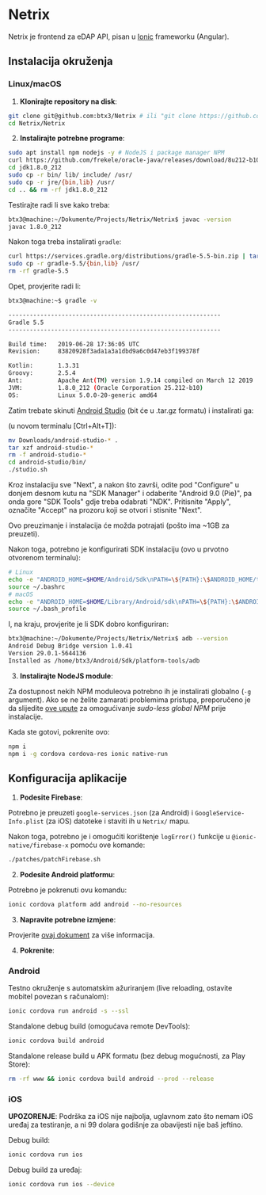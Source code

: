 # Netrix

Netrix je frontend za eDAP API, pisan u [Ionic](https://ionicframework.com/) frameworku (Angular).

## Instalacija okruženja

### Linux/macOS

1. **Klonirajte repository na disk**:

```bash
git clone git@github.com:btx3/Netrix # ili "git clone https://github.com/btx3/Netrix" ako nemate SSH podešen
cd Netrix/Netrix
```

2. **Instalirajte potrebne programe**:

```bash
sudo apt install npm nodejs -y # NodeJS i package manager NPM
curl https://github.com/frekele/oracle-java/releases/download/8u212-b10/jdk-8u212-linux-x64.tar.gz | tar xz
cd jdk1.8.0_212
sudo cp -r bin/ lib/ include/ /usr/
sudo cp -r jre/{bin,lib} /usr/
cd .. && rm -rf jdk1.8.0_212
```

Testirajte radi li sve kako treba:

```bash
btx3@machine:~/Dokumente/Projects/Netrix/Netrix$ javac -version
javac 1.8.0_212
```

Nakon toga treba instalirati `gradle`:
```bash
curl https://services.gradle.org/distributions/gradle-5.5-bin.zip | tar xz
sudo cp -r gradle-5.5/{bin,lib} /usr/
rm -rf gradle-5.5
```

Opet, provjerite radi li:
```bash
btx3@machine:~$ gradle -v

------------------------------------------------------------
Gradle 5.5
------------------------------------------------------------

Build time:   2019-06-28 17:36:05 UTC
Revision:     83820928f3ada1a3a1dbd9a6c0d47eb3f199378f

Kotlin:       1.3.31
Groovy:       2.5.4
Ant:          Apache Ant(TM) version 1.9.14 compiled on March 12 2019
JVM:          1.8.0_212 (Oracle Corporation 25.212-b10)
OS:           Linux 5.0.0-20-generic amd64

```

Zatim trebate skinuti [Android Studio](https://developer.android.com/studio) (bit će u .tar.gz formatu) i instalirati ga:

(u novom terminalu [Ctrl+Alt+T]):
```bash
mv Downloads/android-studio-* .
tar xzf android-studio-*
rm -f android-studio-*
cd android-studio/bin/
./studio.sh
```

Kroz instalaciju sve "Next", a nakon što završi, odite pod "Configure" u donjem desnom kutu na "SDK Manager" i odaberite "Android 9.0 (Pie)", pa onda gore "SDK Tools" gdje treba odabrati "NDK". Pritisnite "Apply", označite "Accept" na prozoru koji se otvori i stisnite "Next".

Ovo preuzimanje i instalacija će možda potrajati (pošto ima ~1GB za preuzeti).

Nakon toga, potrebno je konfigurirati SDK instalaciju (ovo u prvotno otvorenom terminalu):
```bash
# Linux
echo -e "ANDROID_HOME=$HOME/Android/Sdk\nPATH=\${PATH}:\$ANDROID_HOME/tools:\$ANDROID_HOME/platform-tools" >> ~/.bashrc
source ~/.bashrc
# macOS
echo -e "ANDROID_HOME=$HOME/Library/Android/sdk\nPATH=\${PATH}:\$ANDROID_HOME/tools:\$ANDROID_HOME/platform-tools" >> ~/.bash_profile
source ~/.bash_profile
```

I, na kraju, provjerite je li SDK dobro konfiguriran:
```bash
btx3@machine:~/Dokumente/Projects/Netrix/Netrix$ adb --version
Android Debug Bridge version 1.0.41
Version 29.0.1-5644136
Installed as /home/btx3/Android/Sdk/platform-tools/adb
```

3. **Instalirajte NodeJS module**:

Za dostupnost nekih NPM moduleova potrebno ih je instalirati globalno (`-g` argument). Ako se ne želite zamarati problemima pristupa, preporučeno je da slijedite [ove upute](https://github.com/sindresorhus/guides/blob/master/npm-global-without-sudo.md) za omogućivanje *sudo-less global NPM* prije instalacije.

Kada ste gotovi, pokrenite ovo:

```bash
npm i
npm i -g cordova cordova-res ionic native-run
```

## Konfiguracija aplikacije

1. **Podesite Firebase**:

Potrebno je preuzeti `google-services.json` (za Android) i `GoogleService-Info.plist` (za iOS) datoteke i staviti ih u `Netrix/` mapu.

Nakon toga, potrebno je i omogućiti korištenje `logError()` funkcije u `@ionic-native/firebase-x` pomoću ove komande:

```bash
./patches/patchFirebase.sh
```

2. **Podesite Android platformu**:

Potrebno je pokrenuti ovu komandu:
```bash
ionic cordova platform add android --no-resources
```

3. **Napravite potrebne izmjene**:

Provjerite [ovaj dokument](https://github.com/btx3/Netrix/blob/master/Netrix/PATCHES.md) za više informacija.

4. **Pokrenite**:

### Android

Testno okruženje s automatskim ažuriranjem (live reloading, ostavite mobitel povezan s računalom):
```bash
ionic cordova run android -s --ssl
```
Standalone debug build (omogućava remote DevTools):
```bash
ionic cordova build android
```
Standalone release build u APK formatu (bez debug mogućnosti, za Play Store):
```bash
rm -rf www && ionic cordova build android --prod --release
```

### iOS

**UPOZORENJE**: Podrška za iOS nije najbolja, uglavnom zato što nemam iOS uređaj za testiranje, a ni 99 dolara godišnje za obavijesti nije baš jeftino.

Debug build:
```bash
ionic cordova run ios
```
Debug build za uređaj:
```bash
ionic cordova run ios --device
```